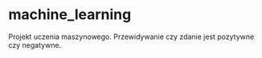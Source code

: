 # machine_learning
Projekt uczenia maszynowego. Przewidywanie czy zdanie jest pozytywne czy negatywne.
